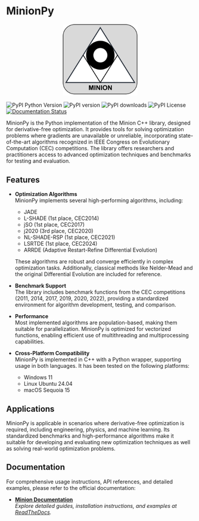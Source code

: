 # MinionPy

<div align="center">
  <img src="https://github.com/khoirulmuzakka/Minion/raw/main/docs/minion_logo.png" alt="Logo" width="200" />
</div>


![PyPI Python Version](https://img.shields.io/pypi/pyversions/minionpy)
![PyPI version](https://img.shields.io/pypi/v/minionpy.svg)
![PyPI downloads](https://img.shields.io/pypi/dm/minionpy.svg)
![PyPI License](https://img.shields.io/pypi/l/minionpy.svg)
[![Documentation Status](https://readthedocs.org/projects/minion-py/badge/?version=latest)](https://minion-py.readthedocs.io/en/latest/)

MinionPy is the Python implementation of the Minion C++ library, designed for derivative-free optimization. It provides tools for solving optimization problems where gradients are unavailable or unreliable, incorporating state-of-the-art algorithms recognized in IEEE Congress on Evolutionary Computation (CEC) competitions. The library offers researchers and practitioners access to advanced optimization techniques and benchmarks for testing and evaluation.

## Features

- **Optimization Algorithms**  
  MinionPy implements several high-performing algorithms, including:
  - JADE
  - L-SHADE (1st place, CEC2014)
  - jSO (1st place, CEC2017)
  - j2020 (3rd place, CEC2020)
  - NL-SHADE-RSP (1st place, CEC2021)
  - LSRTDE (1st place, CEC2024)
  - ARRDE (Adaptive Restart-Refine Differential Evolution)  

  These algorithms are robust and converge efficiently in complex optimization tasks. Additionally, classical methods like Nelder-Mead and the original Differential Evolution are included for reference.

- **Benchmark Support**  
  The library includes benchmark functions from the CEC competitions (2011, 2014, 2017, 2019, 2020, 2022), providing a standardized environment for algorithm development, testing, and comparison.

- **Performance**  
  Most implemented algorithms are population-based, making them suitable for parallelization. MinionPy is optimized for vectorized functions, enabling efficient use of multithreading and multiprocessing capabilities.

- **Cross-Platform Compatibility**  
  MinionPy is implemented in C++ with a Python wrapper, supporting usage in both languages. It has been tested on the following platforms:
  - Windows 11
  - Linux Ubuntu 24.04
  - macOS Sequoia 15  

## Applications

MinionPy is applicable in scenarios where derivative-free optimization is required, including engineering, physics, and machine learning. Its standardized benchmarks and high-performance algorithms make it suitable for developing and evaluating new optimization techniques as well as solving real-world optimization problems.


## Documentation

For comprehensive usage instructions, API references, and detailed examples, please refer to the official documentation:

- **[Minion Documentation](#)**  
  *Explore detailed guides, installation instructions, and examples at [ReadTheDocs](https://minion-py.readthedocs.io/).*
